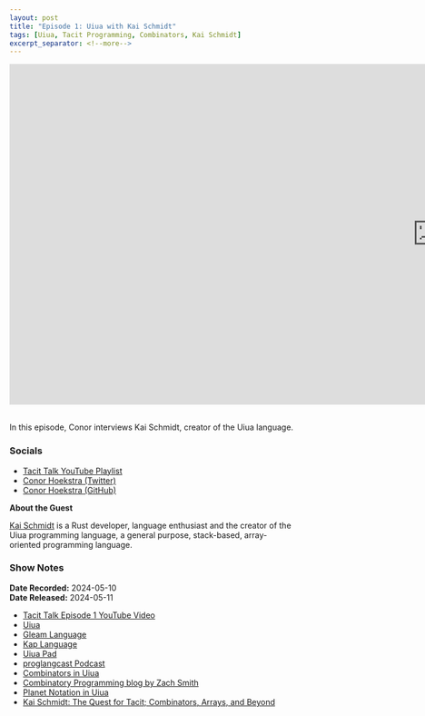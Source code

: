 ```yaml
---
layout: post
title: "Episode 1: Uiua with Kai Schmidt"
tags: [Uiua, Tacit Programming, Combinators, Kai Schmidt]
excerpt_separator: <!--more-->
---
```


<center>
<iframe width="1500" height="600" src="https://www.youtube.com/embed/FqfXTNp5hJc?si=wg5drGxFoJQrIxpc"
                title="YouTube video player" frameborder="0"
                allow="accelerometer; autoplay; clipboard-write; encrypted-media; gyroscope; picture-in-picture; web-share"
                referrerpolicy="strict-origin-when-cross-origin" allowfullscreen></iframe>
</center>

<br>In this episode, Conor interviews Kai Schmidt, creator of the Uiua language.

<!--more-->

### Socials

* [Tacit Talk YouTube Playlist](https://www.youtube.com/playlist?list=PLVFrD1dmDdvenJhYti3HomLRkC4_Y9AXA)
* [Conor Hoekstra (Twitter)](https://twitter.com/code_report)
* [Conor Hoekstra (GitHub)](https://github.com/codereport/)

**About the Guest**

[Kai Schmidt](https://github.com/kaikalii) is a Rust developer, language enthusiast and the creator of the Uiua programming language, a general purpose, stack-based, array-oriented programming language.

### Show Notes

**Date Recorded:** 2024-05-10 <br>
**Date Released:** 2024-05-11 <br>

* [Tacit Talk Episode 1 YouTube Video](https://www.youtube.com/watch?v=FqfXTNp5hJc)
* [Uiua](https://www.uiua.org/)
* [Gleam Language](https://gleam.run/)
* [Kap Language](https://kapdemo.dhsdevelopments.com/)
* [Uiua Pad](https://www.uiua.org/pad)
* [proglangcast Podcast](https://www.youtube.com/playlist?list=PLeC-4KM2-YJekeunVyJrE0iuXeCCJ8I5D)
* [Combinators in Uiua](https://www.uiua.org/docs/combinators)
* [Combinatory Programming blog by Zach Smith](https://blog.zdsmith.com/series/combinatory-programming.html#combinatory-programming)
* [Planet Notation in Uiua](https://www.uiua.org/tutorial/advancedstack#planet-notation)
* [Kai Schmidt: The Quest for Tacit; Combinators, Arrays, and Beyond](https://www.youtube.com/watch?v=w3G3jvtZwkg)
